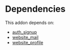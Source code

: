# Dependencies

This addon depends on:

- [auth_signup](../../../../../oca-ocb-security/odoo-bringout-oca-ocb-auth_signup)
- [website_mail](../../../../odoo-bringout-oca-ocb-website_mail)
- [website_profile](../../../../odoo-bringout-oca-ocb-website_profile)
